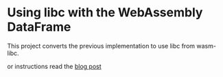 # Using libc with the WebAssembly DataFrame

This project converts the previous implementation to use libc from wasm-libc.

or instructions read the
[blog post](https://rob-blackbourn.github.io/blog/webassembly/wasm/array/arrays/javascript/c/dataframe/libc/wasm-libc/clang/2020/06/14/wasm-dataframe-libc.html)
